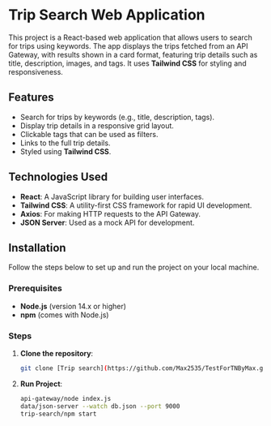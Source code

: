 # Trip Search Web Application

This project is a React-based web application that allows users to search for trips using keywords. The app displays the trips fetched from an API Gateway, with results shown in a card format, featuring trip details such as title, description, images, and tags. It uses **Tailwind CSS** for styling and responsiveness.

## Features

- Search for trips by keywords (e.g., title, description, tags).
- Display trip details in a responsive grid layout.
- Clickable tags that can be used as filters.
- Links to the full trip details.
- Styled using **Tailwind CSS**.

## Technologies Used

- **React**: A JavaScript library for building user interfaces.
- **Tailwind CSS**: A utility-first CSS framework for rapid UI development.
- **Axios**: For making HTTP requests to the API Gateway.
- **JSON Server**: Used as a mock API for development.

## Installation

Follow the steps below to set up and run the project on your local machine.

### Prerequisites

- **Node.js** (version 14.x or higher)
- **npm** (comes with Node.js)
  
### Steps

1. **Clone the repository**:

   ```bash
   git clone [Trip search](https://github.com/Max2535/TestForTNByMax.git)

2. **Run Project**:

   ```bash
   api-gateway/node index.js
   data/json-server --watch db.json --port 9000
   trip-search/npm start
